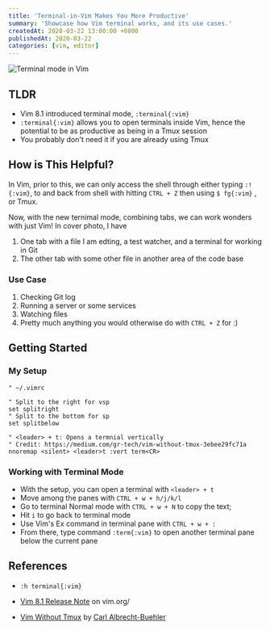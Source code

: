 ```yaml
---
title: 'Terminal-in-Vim Makes You More Productive'
summary: 'Showcase how Vim terminal works, and its use cases.'
createdAt: 2020-03-22 13:00:00 +0800
publishedAt: 2020-03-22
categories: [vim, editor]
---
```


<Image
  src="/assets/images/vim8-terminal/1.png"
  alt="Terminal mode in Vim"
  width={1600}
  height={900}
/>

## TLDR

- Vim 8.1 introduced terminal mode, `:terminal{:vim}`
- `:terminal{:vim}` allows you to open terminals inside Vim, hence the potential to be as productive as being in a Tmux session
- You probably don't need it if you are already using Tmux

## How is This Helpful?

In Vim, prior to this, we can only access the shell through either typing `:!{:vim}`, to and back from shell with hitting `CTRL + Z` then using `$ fg{:vim}` , or Tmux.

Now, with the new ternimal mode, combining tabs, we can work wonders with just Vim! In cover photo, I have

1. One tab with a file I am edting, a test watcher, and a terminal for working in Git
2. The other tab with some other file in another area of the code base

### Use Case

1. Checking Git log
2. Running a server or some services
3. Watching files
4. Pretty much anything you would otherwise do with `CTRL + Z` for :)

## Getting Started

### My Setup

```vim
" ~/.vimrc

" Split to the right for vsp
set splitright
" Split to the bottom for sp
set splitbelow

" <leader> + t: Opens a termnial vertically
" Credit: https://medium.com/gr-tech/vim-without-tmux-3ebee29fc71a
nnoremap <silent> <leader>t :vert term<CR>
```

### Working with Terminal Mode

- With the setup, you can open a terminal with `<leader> + t`
- Move among the panes with `CTRL + w + h/j/k/l`
- Go to terminal Normal mode with `CTRL + w + N` to copy the text;
- Hit `i` to go back to terminal mode
- Use Vim's Ex command in terminal pane with `CTRL + w + :`
- From there, type command `:term{:vim}` to open another terminal pane below the current pane

## References

- `:h terminal{:vim}`

- [Vim 8.1 Release Note](https://www.vim.org/vim-8.1-released.php) on vim.org/

- [Vim Without Tmux](https://medium.com/gr-tech/vim-without-tmux-3ebee29fc71a) by [Carl Albrecht-Buehler](https://medium.com/@dinobuehler)

